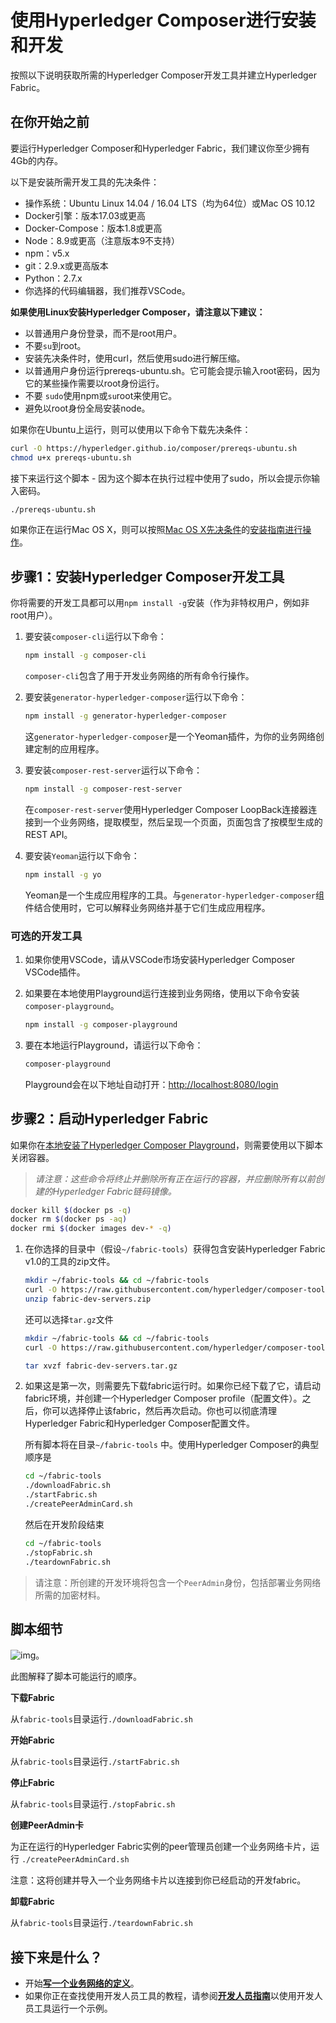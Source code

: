 # 使用Hyperledger Composer进行安装和开发

按照以下说明获取所需的Hyperledger Composer开发工具并建立Hyperledger Fabric。

## 在你开始之前

要运行Hyperledger Composer和Hyperledger Fabric，我们建议你至少拥有4Gb的内存。

以下是安装所需开发工具的先决条件：

- 操作系统：Ubuntu Linux 14.04 / 16.04 LTS（均为64位）或Mac OS 10.12
- Docker引擎：版本17.03或更高
- Docker-Compose：版本1.8或更高
- Node：8.9或更高（注意版本9不支持）
- npm：v5.x
- git：2.9.x或更高版本
- Python：2.7.x
- 你选择的代码编辑器，我们推荐VSCode。

**如果使用Linux安装Hyperledger Composer，请注意以下建议：**

- 以普通用户身份登录，而不是root用户。
- 不要`su`到root。
- 安装先决条件时，使用curl，然后使用sudo进行解压缩。
- 以普通用户身份运行prereqs-ubuntu.sh。它可能会提示输入root密码，因为它的某些操作需要以root身份运行。
- 不要 `sudo`使用npm或`su`root来使用它。
- 避免以root身份全局安装node。

如果你在Ubuntu上运行，则可以使用以下命令下载先决条件：
```bash
curl -O https://hyperledger.github.io/composer/prereqs-ubuntu.sh
chmod u+x prereqs-ubuntu.sh
```

接下来运行这个脚本 - 因为这个脚本在执行过程中使用了sudo，所以会提示你输入密码。
```bash
./prereqs-ubuntu.sh
```

如果你正在运行Mac OS X，则可以按照[Mac OS X先决条件](https://hyperledger.github.io/composer/installing/prereqs-mac.html)的[安装指南进行操作](https://hyperledger.github.io/composer/installing/prereqs-mac.html)。

## 步骤1：安装Hyperledger Composer开发工具

你将需要的开发工具都可以用`npm install -g`安装（作为非特权用户，例如非root用户）。

1. 要安装`composer-cli`运行以下命令：
   ```bash
   npm install -g composer-cli
   ```

   `composer-cli`包含了用于开发业务网络的所有命令行操作。

2. 要安装`generator-hyperledger-composer`运行以下命令：
   ```bash
   npm install -g generator-hyperledger-composer
   ```

   这`generator-hyperledger-composer`是一个Yeoman插件，为你的业务网络创建定制的应用程序。

3. 要安装`composer-rest-server`运行以下命令：
   ```bash
   npm install -g composer-rest-server
   ```

   在`composer-rest-server`使用Hyperledger Composer LoopBack连接器连接到一个业务网络，提取模型，然后呈现一个页面，页面包含了按模型生成的REST API。

4. 要安装`Yeoman`运行以下命令：
   ```bash
   npm install -g yo
   ```

   Yeoman是一个生成应用程序的工具。与`generator-hyperledger-composer`组件结合使用时，它可以解释业务网络并基于它们生成应用程序。

### 可选的开发工具

1. 如果你使用VSCode，请从VSCode市场安装Hyperledger Composer VSCode插件。

2. 如果要在本地使用Playground运行连接到业务网络，使用以下命令安装`composer-playground`。

   ```bash
   npm install -g composer-playground
   ```

3. 要在本地运行Playground，请运行以下命令：

   ```bash
   composer-playground
   ```

   Playground会在以下地址自动打开：[http://localhost:8080/login](http://localhost:8080/login)

## 步骤2：启动Hyperledger Fabric

如果你在[本地安装了Hyperledger Composer Playground](https://hyperledger.github.io/composer/installing/using-playground-locally.html)，则需要使用以下脚本关闭容器。

> *请注意：这些命令将终止并删除所有正在运行的容器，并应删除所有以前创建的Hyperledger Fabric链码镜像。*
```bash
docker kill $(docker ps -q)
docker rm $(docker ps -aq)
docker rmi $(docker images dev-* -q)
```

1. 在你选择的目录中（假设`~/fabric-tools`）获得包含安装Hyperledger Fabric v1.0的工具的zip文件。
   ```bash
   mkdir ~/fabric-tools && cd ~/fabric-tools
   curl -O https://raw.githubusercontent.com/hyperledger/composer-tools/master/packages/fabric-dev-servers/fabric-dev-servers.zip
   unzip fabric-dev-servers.zip
   ```

   还可以选择`tar.gz`文件
   ```bash
   mkdir ~/fabric-tools && cd ~/fabric-tools
   curl -O https://raw.githubusercontent.com/hyperledger/composer-tools/master/packages/fabric-dev-servers/fabric-dev-servers.tar.gz

   tar xvzf fabric-dev-servers.tar.gz
   ```

2. 如果这是第一次，则需要先下载fabric运行时。如果你已经下载了它，请启动fabric环境，并创建一个Hyperledger Composer profile（配置文件）。之后，你可以选择停止该fabric，然后再次启动。你也可以彻底清理Hyperledger Fabric和Hyperledger Composer配置文件。

   所有脚本将在目录`~/fabric-tools` 中。使用Hyperledger Composer的典型顺序是
   ```bash
   cd ~/fabric-tools
   ./downloadFabric.sh
   ./startFabric.sh
   ./createPeerAdminCard.sh
   ```
   然后在开发阶段结束
   ```bash
   cd ~/fabric-tools
   ./stopFabric.sh
   ./teardownFabric.sh
   ```

> 请注意：所创建的开发环境将包含一个`PeerAdmin`身份，包括部署业务网络所需的加密材料。

## 脚本细节

![img](https://hyperledger.github.io/composer/assets/img/developer-tools-commands.png)。

此图解释了脚本可能运行的顺序。

**下载Fabric**

从`fabric-tools`目录运行`./downloadFabric.sh`

**开始Fabric**

从`fabric-tools`目录运行`./startFabric.sh`

**停止Fabric**

从`fabric-tools`目录运行`./stopFabric.sh`

**创建PeerAdmin卡**

为正在运行的Hyperledger Fabric实例的peer管理员创建一个业务网络卡片，运行 `./createPeerAdminCard.sh`

注意：这将创建并导入一个业务网络卡片以连接到你已经启动的开发fabric。

**卸载Fabric**

从`fabric-tools`目录运行`./teardownFabric.sh`

## 接下来是什么？

- 开始[**写一个业务网络的定义**](https://hyperledger.github.io/composer/business-network/business-network-index.html)。
- 如果你正在查找使用开发人员工具的教程，请参阅[**开发人员指南**](https://hyperledger.github.io/composer/tutorials/developer-tutorial.html)以使用开发人员工具运行一个示例。
